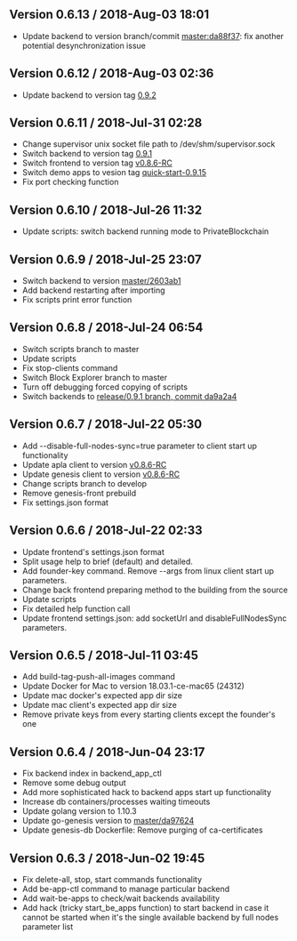## Version 0.6.13 / 2018-Aug-03 18:01
* Update backend to version branch/commit [master:da88f37](https://github.com/GenesisKernel/go-genesis/commit/da88f375b3a9a428b803248bfb2325a84dd68342): fix another potential desynchronization issue

## Version 0.6.12 / 2018-Aug-03 02:36
* Update backend to version tag [0.9.2](https://github.com/GenesisKernel/go-genesis/releases/tag/0.9.2)

## Version 0.6.11 / 2018-Jul-31 02:28
* Change supervisor unix socket file path to /dev/shm/supervisor.sock
* Switch backend to version tag [0.9.1](https://github.com/GenesisKernel/go-genesis/releases/tag/0.9.1)
* Switch frontend to version tag [v0.8.6-RC](https://github.com/GenesisKernel/genesis-front/releases/tag/v0.8.6-RC)
* Switch demo apps to vesion tag [quick-start-0.9.15](https://github.com/GenesisKernel/apps/releases/download/quick-start-0.9.15)
* Fix port checking function

## Version 0.6.10 / 2018-Jul-26 11:32
* Update scripts: switch backend running mode to PrivateBlockchain

## Version 0.6.9 / 2018-Jul-25 23:07
* Switch backend to version [master/2603ab1](https://github.com/GenesisKernel/go-genesis/commit/2603ab132201e58122cfd8473133399fa5d04e0e)
* Add backend restarting after importing
* Fix scripts print error function

## Version 0.6.8 / 2018-Jul-24 06:54

* Switch scripts branch to master
* Update scripts
* Fix stop-clients command
* Switch Block Explorer branch to master
* Turn off debugging forced copying of scripts
* Switch backends to [release/0.9.1 branch, commit da9a2a4](https://github.com/GenesisKernel/go-genesis/tree/release/0.9.1)

## Version 0.6.7 / 2018-Jul-22 05:30

* Add --disable-full-nodes-sync=true parameter to client start up functionality
* Update apla client to version [v0.8.6-RC](https://github.com/GenesisKernel/genesis-front/releases/tag/v0.8.6-RC)
* Update genesis client to version [v0.8.6-RC](https://github.com/AplaProject/apla-front/releases/tag/v0.8.6-RC)
* Change scripts branch to develop
* Remove genesis-front prebuild
* Fix settings.json format

## Version 0.6.6 / 2018-Jul-22 02:33

* Update frontend's settings.json format
* Split usage help to brief (default) and detailed.
* Add founder-key command. Remove --args from linux client start up parameters.
* Change back frontend preparing method to the building from the source
* Update scripts
* Fix detailed help function call
* Update frontend settings.json: add socketUrl and disableFullNodesSync parameters.

## Version 0.6.5 / 2018-Jul-11 03:45

* Add build-tag-push-all-images command
* Update Docker for Mac to version 18.03.1-ce-mac65 (24312)
* Update mac docker's expected app dir size
* Update mac client's expected app dir size
* Remove private keys from every starting clients except the founder's one

## Version 0.6.4 / 2018-Jun-04 23:17

* Fix backend index in backend_app_ctl
* Remove some debug output
* Add more sophisticated hack to backend apps start up functionality
* Increase db containers/processes waiting timeouts
* Update golang version to 1.10.3
* Update go-genesis version to [master/da97624](https://github.com/GenesisKernel/go-genesis/commit/da97624ef756d40c49848734f4b89619b321dac0)
* Update genesis-db Dockerfile: Remove purging of ca-certificates

## Version 0.6.3 / 2018-Jun-02 19:45

* Fix delete-all, stop, start commands functionality
* Add be-app-ctl command to manage particular backend
* Add wait-be-apps to check/wait backends availability
* Add hack (tricky start_be_apps function) to start backend in case it cannot be started when it's the single available backend by full nodes parameter list

